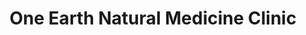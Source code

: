 ---
title: "One Earth Natural Medicine Clinic"
url: /burien/one-earth-natural-medicine-clinic/
shop: Allgemein
---